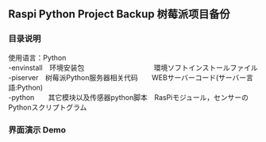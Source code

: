 ## Raspi Python Project Backup  树莓派项目备份
### 目录说明 
使用语言：Python  
-envinstall　环境安装包　　　　　　　　　　環境ソフトインストールファイル  
-piserver　树莓派Python服务器相关代码　　WEBサーバーコード(サーバー言語:Python)  
-python　　其它模块以及传感器python脚本　RasPiモジュール，センサーのPythonスクリプトグラム  
### 界面演示  Demo
